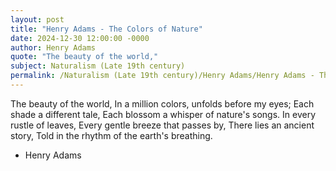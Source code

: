 ```yaml
---
layout: post
title: "Henry Adams - The Colors of Nature"
date: 2024-12-30 12:00:00 -0000
author: Henry Adams
quote: "The beauty of the world,"
subject: Naturalism (Late 19th century)
permalink: /Naturalism (Late 19th century)/Henry Adams/Henry Adams - The Colors of Nature
---
```


The beauty of the world,
In a million colors, unfolds before my eyes;
Each shade a different tale,
Each blossom a whisper of nature's songs.
In every rustle of leaves,
Every gentle breeze that passes by,
There lies an ancient story,
Told in the rhythm of the earth's breathing.

- Henry Adams
